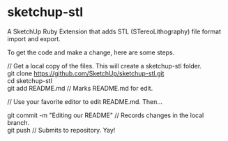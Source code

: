 sketchup-stl
============

A SketchUp Ruby Extension that adds STL (STereoLithography) file format
import and export.

To get the code and make a change, here are some steps.

// Get a local copy of the files. This will create a sketchup-stl folder.  
git clone https://github.com/SketchUp/sketchup-stl.git  
cd sketchup-stl  
git add README.md                     // Marks README.md for edit.  

// Use your favorite editor to edit README.md. Then...

git commit -m "Editing our README"    // Records changes in the local branch.  
git push                              // Submits to repository. Yay!  
